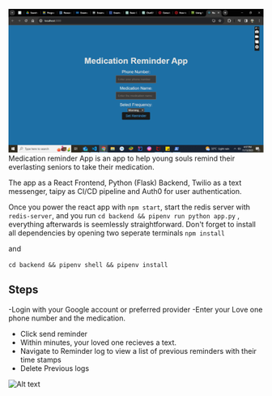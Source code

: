 

![Alt text](<Screenshot (209)-1.png>)
Medication reminder App is an app to help young souls remind their everlasting seniors to take their medication.

The app as a React Frontend, Python (Flask) Backend, Twilio as a text messenger, taipy as CI/CD pipeline and Auth0 for user authentication.

Once you power the react app with  `npm start`, start the redis server with `redis-server`, and  you run `cd backend && pipenv run python app.py` , everything afterwards is seemlessly straightforward. Don't forget to install all dependencies by opening two seperate terminals
 ```npm install```

  and

  ```cd backend && pipenv shell && pipenv install```

## Steps

-Login with your Google account or preferred provider
-Enter your Love one phone number and the medication.
- Click send reminder
- Within minutes, your loved one recieves a text.
- Navigate to Reminder log to view a list of previous reminders with their time stamps
- Delete Previous logs

![Alt text](<Screenshot 2023-11-18 at 01.42.17-1.png>)